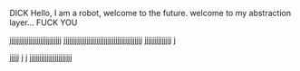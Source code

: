 DICK
Hello, I am a robot, welcome to the future.
welcome to my abstraction layer...
FUCK YOU

jjjjjjjjjjjjjjjjjjjjjjjjjjj
jjjjjjjjjjjjjjjjjjjjjjjjjjjjjjjjjjjjjjjjj
jjjjjjjjjjjjjj
j


jjjjj
j
j
jjjjjjjjjjjjjjjjjjjjjj
